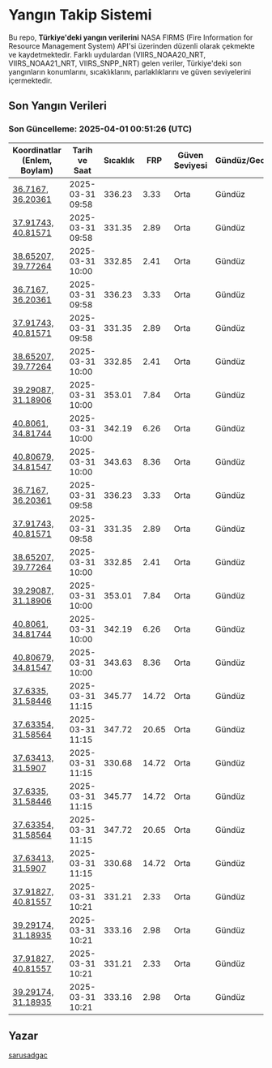 # Yangın Takip Sistemi

Bu repo, **Türkiye'deki yangın verilerini** NASA FIRMS (Fire Information for Resource Management System) API'si üzerinden düzenli olarak çekmekte ve kaydetmektedir. Farklı uydulardan (VIIRS_NOAA20_NRT, VIIRS_NOAA21_NRT, VIIRS_SNPP_NRT) gelen veriler, Türkiye'deki son yangınların konumlarını, sıcaklıklarını, parlaklıklarını ve güven seviyelerini içermektedir.

## Son Yangın Verileri
### Son Güncelleme: 2025-04-01 00:51:26 (UTC)

| Koordinatlar (Enlem, Boylam) | Tarih ve Saat | Sıcaklık | FRP | Güven Seviyesi | Gündüz/Gece |
|-----------------------------|----------------|----------|-----|----------------|-------------|
| [36.7167, 36.20361](https://www.google.com/maps?q=36.7167,36.20361) | 2025-03-31 09:58 | 336.23 | 3.33 | Orta | Gündüz |
| [37.91743, 40.81571](https://www.google.com/maps?q=37.91743,40.81571) | 2025-03-31 09:58 | 331.35 | 2.89 | Orta | Gündüz |
| [38.65207, 39.77264](https://www.google.com/maps?q=38.65207,39.77264) | 2025-03-31 10:00 | 332.85 | 2.41 | Orta | Gündüz |
| [36.7167, 36.20361](https://www.google.com/maps?q=36.7167,36.20361) | 2025-03-31 09:58 | 336.23 | 3.33 | Orta | Gündüz |
| [37.91743, 40.81571](https://www.google.com/maps?q=37.91743,40.81571) | 2025-03-31 09:58 | 331.35 | 2.89 | Orta | Gündüz |
| [38.65207, 39.77264](https://www.google.com/maps?q=38.65207,39.77264) | 2025-03-31 10:00 | 332.85 | 2.41 | Orta | Gündüz |
| [39.29087, 31.18906](https://www.google.com/maps?q=39.29087,31.18906) | 2025-03-31 10:00 | 353.01 | 7.84 | Orta | Gündüz |
| [40.8061, 34.81744](https://www.google.com/maps?q=40.8061,34.81744) | 2025-03-31 10:00 | 342.19 | 6.26 | Orta | Gündüz |
| [40.80679, 34.81547](https://www.google.com/maps?q=40.80679,34.81547) | 2025-03-31 10:00 | 343.63 | 8.36 | Orta | Gündüz |
| [36.7167, 36.20361](https://www.google.com/maps?q=36.7167,36.20361) | 2025-03-31 09:58 | 336.23 | 3.33 | Orta | Gündüz |
| [37.91743, 40.81571](https://www.google.com/maps?q=37.91743,40.81571) | 2025-03-31 09:58 | 331.35 | 2.89 | Orta | Gündüz |
| [38.65207, 39.77264](https://www.google.com/maps?q=38.65207,39.77264) | 2025-03-31 10:00 | 332.85 | 2.41 | Orta | Gündüz |
| [39.29087, 31.18906](https://www.google.com/maps?q=39.29087,31.18906) | 2025-03-31 10:00 | 353.01 | 7.84 | Orta | Gündüz |
| [40.8061, 34.81744](https://www.google.com/maps?q=40.8061,34.81744) | 2025-03-31 10:00 | 342.19 | 6.26 | Orta | Gündüz |
| [40.80679, 34.81547](https://www.google.com/maps?q=40.80679,34.81547) | 2025-03-31 10:00 | 343.63 | 8.36 | Orta | Gündüz |
| [37.6335, 31.58446](https://www.google.com/maps?q=37.6335,31.58446) | 2025-03-31 11:15 | 345.77 | 14.72 | Orta | Gündüz |
| [37.63354, 31.58564](https://www.google.com/maps?q=37.63354,31.58564) | 2025-03-31 11:15 | 347.72 | 20.65 | Orta | Gündüz |
| [37.63413, 31.5907](https://www.google.com/maps?q=37.63413,31.5907) | 2025-03-31 11:15 | 330.68 | 14.72 | Orta | Gündüz |
| [37.6335, 31.58446](https://www.google.com/maps?q=37.6335,31.58446) | 2025-03-31 11:15 | 345.77 | 14.72 | Orta | Gündüz |
| [37.63354, 31.58564](https://www.google.com/maps?q=37.63354,31.58564) | 2025-03-31 11:15 | 347.72 | 20.65 | Orta | Gündüz |
| [37.63413, 31.5907](https://www.google.com/maps?q=37.63413,31.5907) | 2025-03-31 11:15 | 330.68 | 14.72 | Orta | Gündüz |
| [37.91827, 40.81557](https://www.google.com/maps?q=37.91827,40.81557) | 2025-03-31 10:21 | 331.21 | 2.33 | Orta | Gündüz |
| [39.29174, 31.18935](https://www.google.com/maps?q=39.29174,31.18935) | 2025-03-31 10:21 | 333.16 | 2.98 | Orta | Gündüz |
| [37.91827, 40.81557](https://www.google.com/maps?q=37.91827,40.81557) | 2025-03-31 10:21 | 331.21 | 2.33 | Orta | Gündüz |
| [39.29174, 31.18935](https://www.google.com/maps?q=39.29174,31.18935) | 2025-03-31 10:21 | 333.16 | 2.98 | Orta | Gündüz |

## Yazar

[sarusadgac](https://x.com/sarusadgac)
